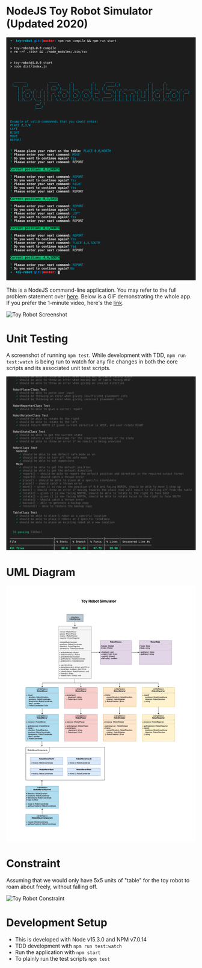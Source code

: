 # NodeJS Toy Robot Simulator (Updated 2020)

![Toy Robot Screenshot](https://raw.githubusercontent.com/simmatrix/nodejs-toy-robot-simulator-2020/master/program.png)

This is a NodeJS command-line application. You may refer to the full problem statement over [here](https://github.com/simmatrix/nodejs-toy-robot-simulator-2020/blob/master/PROBLEM.md). Below is a GIF demonstrating the whole app. If you prefer the 1-minute video, here's the [link](https://drive.google.com/file/d/1TT7BpymY9uEHx0o9nNTxziuonNfu2q_r/view?usp=sharing).

![Toy Robot Screenshot](https://raw.githubusercontent.com/simmatrix/nodejs-toy-robot-simulator-2020/master/toy-robot-simulator.gif)

# Unit Testing

A screenshot of running `npm test`. While development with TDD, `npm run test:watch` is being run to watch for any file changes in both the core scripts and its associated unit test scripts.

![Toy Robot Screenshot](https://raw.githubusercontent.com/simmatrix/nodejs-toy-robot-simulator-2020/master/unit-test.png)

# UML Diagram

![Toy Robot UML Diagram](https://raw.githubusercontent.com/simmatrix/nodejs-toy-robot-simulator-2020/master/uml.jpg)

# Constraint

Assuming that we would only have 5x5 units of "table" for the toy robot to roam about freely, without falling off.

![Toy Robot Constraint](https://raw.githubusercontent.com/simmatrix/nodejs-toy-robot-simulator/master/toy-robot-grid.png)


# Development Setup

- This is developed with Node v15.3.0 and NPM v7.0.14
- TDD development with `npm run test:watch`
- Run the application with `npm start`
- To plainly run the test scripts `npm test`